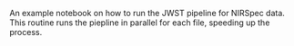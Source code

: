 An example notebook on how to run the JWST pipeline for NIRSpec data. This routine runs the piepline in parallel for each file, speeding up the process. 
